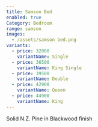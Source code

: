 ```yaml
---
title: Samson Bed
enabled: true
Category: Bedroom
range: samson
images:
  - /assets/samson bed.png
variants:
  - price: 32000
    variantName: Single
  - price: 36500
    variantName: King Single
  - price: 39500
    variantName: Double
  - price: 42900
    variantName: Queen
  - price: 44900
    variantName: King
---
```

Solid N.Z. Pine in Blackwood finish